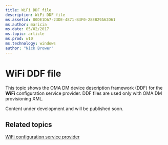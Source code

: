 ```yaml
---
title: WiFi DDF file
description: WiFi DDF file
ms.assetid: 00DE1DA7-23DE-4871-B3F0-28EB29A62D61
ms.author: maricia
ms.date: 05/02/2017
ms.topic: article
ms.prod: w10
ms.technology: windows
author: "Nick Brower"
---
```



# WiFi DDF file


This topic shows the OMA DM device description framework (DDF) for the **WiFi** configuration service provider. DDF files are used only with OMA DM provisioning XML.

Content under development and will be published soon.

## Related topics


[WiFi configuration service provider](wifi-csp.md)

 

 






